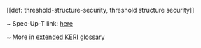 [[def: threshold-structure-security, threshold structure security]]

~ Spec-Up-T link: <a href='https://weboftrust.github.io/WOT-terms/docs/glossary/threshold-structure-security'>here</a>

~ More in <a href="https://weboftrust.github.io/WOT-terms/docs/glossary/threshold-structure-security">extended KERI glossary</a>
